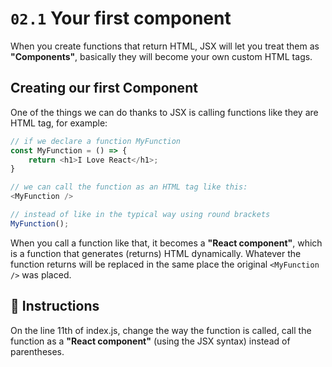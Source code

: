 # `02.1` Your first component

When you create functions that return HTML, JSX will let you treat them as **"Components"**, basically they will become your own custom HTML tags.

## Creating our first Component

One of the things we can do thanks to JSX is calling functions like they are HTML tag, for example:
```js
// if we declare a function MyFunction
const MyFunction = () => {
    return <h1>I Love React</h1>;
}

// we can call the function as an HTML tag like this:
<MyFunction />

// instead of like in the typical way using round brackets
MyFunction();
```

When you call a function like that, it becomes a **"React component"**, which is a function that generates (returns) HTML dynamically. Whatever the function returns will be replaced in the same place the original `<MyFunction />` was placed.

## :speech_balloon: Instructions

On the line 11th of index.js, change the way the function is called, call the function as a **"React component"** (using the JSX syntax) instead of parentheses.
